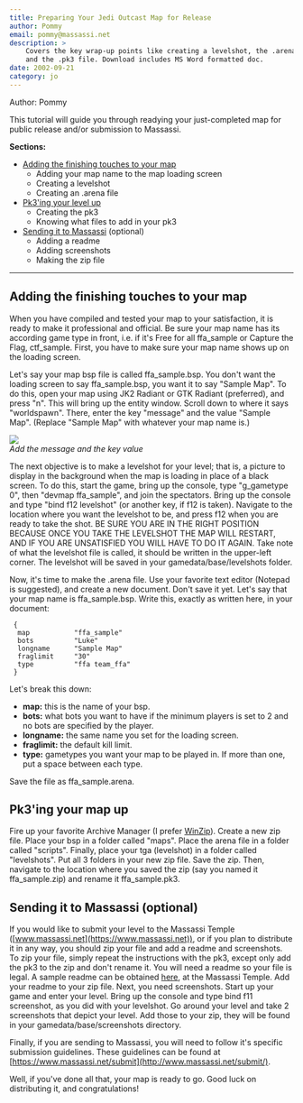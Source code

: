```yaml
---
title: Preparing Your Jedi Outcast Map for Release
author: Pommy
email: pommy@massassi.net
description: >
    Covers the key wrap-up points like creating a levelshot, the .arena file
    and the .pk3 file. Download includes MS Word formatted doc.
date: 2002-09-21
category: jo
---
```


Author: Pommy

This tutorial will guide you through readying your just-completed map
for public release and/or submission to Massassi.

**Sections:**

* [Adding the finishing touches to your map](#1)
    * Adding your map name to the map loading screen
    * Creating a levelshot
    * Creating an .arena file
* [Pk3'ing your level up](#2)  
    * Creating the pk3
    * Knowing what files to add in your pk3
* [Sending it to Massassi](#3) (optional)  
    * Adding a readme
    * Adding screenshots
    * Making the zip file

-----

<span id="1"></span>

## Adding the finishing touches to your map

When you have compiled and tested your map to your satisfaction, it is
ready to make it professional and official. Be sure your map name has
its according game type in front, i.e. if it's Free for all ffa\_sample
or Capture the Flag, ctf\_sample. First, you have to make sure your map
name shows up on the loading screen.

Let's say your map bsp file is called ffa\_sample.bsp. You don't want
the loading screen to say ffa\_sample.bsp, you want it to say "Sample
Map". To do this, open your map using JK2 Radiant or GTK Radiant
(preferred), and press "n". This will bring up the entity window. Scroll
down to where it says "worldspawn". There, enter the key "message" and
the value "Sample Map". (Replace "Sample Map" with whatever your map
name is.)

![](image001.jpg)  
*Add the message and the key value*

The next objective is to make a levelshot for your level; that is, a
picture to display in the background when the map is loading in place of
a black screen. To do this, start the game, bring up the console, type
"g\_gametype 0", then "devmap ffa\_sample", and join the spectators.
Bring up the console and type "bind f12 levelshot" (or another key, if
f12 is taken). Navigate to the location where you want the levelshot to
be, and press f12 when you are ready to take the shot. BE SURE YOU ARE
IN THE RIGHT POSITION BECAUSE ONCE YOU TAKE THE LEVELSHOT THE MAP WILL
RESTART, AND IF YOU ARE UNSATISFIED YOU WILL HAVE TO DO IT AGAIN. Take
note of what the levelshot file is called, it should be written in the
upper-left corner. The levelshot will be saved in your
gamedata/base/levelshots folder.

Now, it's time to make the .arena file. Use your favorite text editor
(Notepad is suggested), and create a new document. Don't save it yet.
Let's say that your map name is ffa\_sample.bsp. Write this, exactly as
written here, in your document:

``` 
 {
  map           "ffa_sample"
  bots          "Luke"
  longname      "Sample Map"
  fraglimit     "30"
  type          "ffa team_ffa"
 }
```

Let's break this down:  

  - **map:** this is the name of your bsp.
  - **bots:** what bots you want to have if the minimum players is set
    to 2 and no bots are specified by the player.
  - **longname:** the same name you set for the loading screen.
  - **fraglimit:** the default kill limit.
  - **type:** gametypes you want your map to be played in. If more than
    one, put a space between each type.

Save the file as ffa\_sample.arena.

<span id="2"></span>

## Pk3'ing your map up

Fire up your favorite Archive Manager (I prefer
[WinZip](http://www.winzip.com)). Create a new zip file. Place your bsp
in a folder called "maps". Place the arena file in a folder called
"scripts". Finally, place your tga (levelshot) in a folder called
"levelshots". Put all 3 folders in your new zip file. Save the zip.
Then, navigate to the location where you saved the zip (say you named it
ffa\_sample.zip) and rename it ffa\_sample.pk3.

<span id="3"></span>

## Sending it to Massassi (optional)

If you would like to submit your level to the Massassi Temple
([www.massassi.net](https://www.massassi.net)), or if you plan to
distribute it in any way, you should zip your file and add a readme and
screenshots. To zip your file, simply repeat the instructions with the
pk3, except only add the pk3 to the zip and don't rename it. You will
need a readme so your file is legal. A sample readme can be obtained
[here](https://www.massassi.net/submit/sample_readme_jk2.txt), at the
Massassi Temple. Add your readme to your zip file. Next, you need
screenshots. Start up your game and enter your level. Bring up the
console and type bind f11 screenshot, as you did with your levelshot. Go
around your level and take 2 screenshots that depict your level. Add
those to your zip, they will be found in your gamedata/base/screenshots
directory.

Finally, if you are sending to Massassi, you will need to follow it's
specific submission guidelines. These guidelines can be found at
[https://www.massassi.net/submit](http://www.massassi.net/submit/).

Well, if you've done all that, your map is ready to go. Good luck on
distributing it, and congratulations\!
